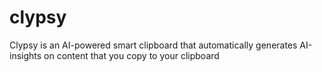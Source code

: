 # clypsy
Clypsy is an AI-powered smart clipboard that automatically generates AI-insights on content that you copy to your clipboard
